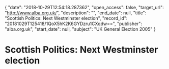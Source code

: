 {
  "date": "2018-10-29T12:54:18.287362", 
  "open_access": false, 
  "target_url": "http://www.alba.org.uk/", 
  "description": "", 
  "end_date": null, 
  "title": "Scottish Politics: Next Westminster election", 
  "record_id": "20181029T125418/1QoX5hK2K6GYDzru1CXqdw==", 
  "publisher": "alba.org.uk", 
  "start_date": null, 
  "subject": "UK General Election 2005"
}

# Scottish Politics: Next Westminster election

